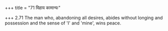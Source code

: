 +++
title = "71 विहाय कामान्यः"

+++
2.71 The man who, abandoning all desires, abides without longing and
possession and the sense of 'I' and 'mine', wins peace.
